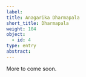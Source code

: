 ```yaml
---
label:
title: Anagarika Dharmapala
short_title: Dharmapala
weight: 104
object:
  - id: 4
type: entry
abstract:
---
```


More to come soon.
